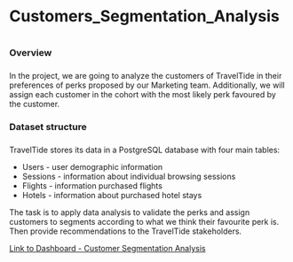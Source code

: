 # Customers_Segmentation_Analysis <h1>

### Overview <h3>

In the project, we are going to analyze the customers of TravelTide in their preferences of perks proposed by our Marketing team. Additionally, we will assign each customer in the cohort with the most likely perk favoured by the customer.

### Dataset structure <h3>

TravelTide stores its data in a PostgreSQL database with four main tables:
* Users - user demographic information
* Sessions - information about individual browsing sessions
* Flights - information purchased flights
* Hotels - information about purchased hotel stays

The task is to apply data analysis to validate the perks and assign customers to segments according to what we think their favourite perk is. Then provide recommendations to the TravelTide stakeholders.

[Link to Dashboard - Customer Segmentation Analysis](https://public.tableau.com/app/profile/cf.tsang/viz/Customers_Segmentation/fuzzy-perks)
